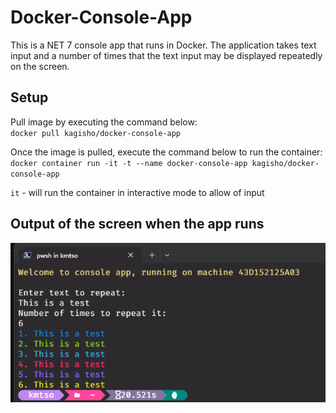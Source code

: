 # Docker-Console-App 

This is a NET 7 console app that runs in Docker. The application takes text input and a number of times that the text input may be displayed repeatedly on the screen.

## Setup

Pull image by executing the command below:  
`docker pull kagisho/docker-console-app`

Once the image is pulled, execute the command below to run the container:  
`docker container run -it -t --name docker-console-app kagisho/docker-console-app`

`it` - will run the container in interactive mode to allow of input

## Output of the screen when the app runs

![Alt text](img/app-run.png)